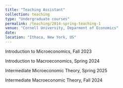 ```yaml
---
title: "Teaching Assistant"
collection: teaching
type: "Undergraduate courses"
permalink: /teaching/2014-spring-teaching-1
venue: "Cornell University, Deparment of Economics"
date: 
location: "Ithaca, New York, US"
---
```


Introduction to Microeconomics, Fall 2023

Introduction to Macroeconomics, Spring 2024

Intermediate Microeconomic Theory, Spring 2025

Intermediate Macroeconomic Theory, Fall 2024
